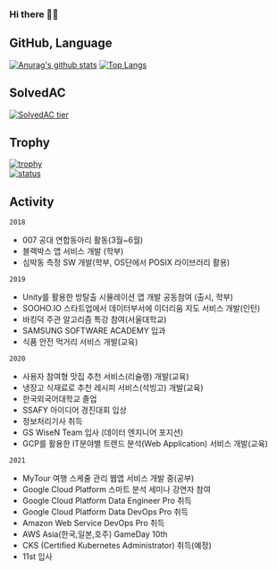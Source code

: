 ### Hi there 👋👋

<!--
**lllilllilllilili/lllilllilllilili** is a ✨ _special_ ✨ repository because its `README.md` (this file) appears on your GitHub profile.

Here are some ideas to get you started:

- 🔭 I’m currently working on ...
- 🌱 I’m currently learning ...
- 👯 I’m looking to collaborate on ...
- 🤔 I’m looking for help with ...
- 💬 Ask me about ...
- 📫 How to reach me: ...
- 😄 Pronouns: ...
- ⚡ Fun fact: ...
-->

## GitHub, Language

[![Anurag's github stats](https://github-readme-stats.vercel.app/api?username=lllilllilllilili)](https://github.com/anuraghazra/github-readme-stats)
[![Top Langs](https://github-readme-stats.vercel.app/api/top-langs/?username=lllilllilllilili&layout=compact)](https://github.com/anuraghazra/github-readme-stats)

## SolvedAC

[![SolvedAC tier](http://mazassumnida.wtf/api/v2/generate_badge?boj=hik3562)](https://solved.ac/hik3562)

## Trophy

[![trophy](https://github-profile-trophy.vercel.app/?username=lllilllilllilili&theme=chalk&row=1&column=7)](https://github.com/ryo-ma/github-profile-trophy)  
[![status](https://github-readme-streak-stats.herokuapp.com/?user=lllilllilllilili)](#)

## Activity

`2018`

- 007 공대 연합동아리 활동(3월~6월)
- 블랙박스 앱 서비스 개발 (학부)
- 심박동 측정 SW 개발(학부, OS단에서 POSIX 라이브러리 활용)

`2019`

- Unity를 활용한 방탈출 시뮬레이션 앱 개발 공동참여 (출시, 학부)
- SOOHO.IO 스타트업에서 데이터부서에 이더리움 지도 서비스 개발(인턴)
- 바킹덕 주관 알고리즘 특강 참여(서울대학교)
- SAMSUNG SOFTWARE ACADEMY 입과
- 식품 안전 먹거리 서비스 개발(교육)

`2020`

- 사용자 참여형 맛집 추천 서비스(리슐랭) 개발(교육)
- 냉장고 식재료로 추천 레시피 서비스(석빙고) 개발(교육)
- 한국외국어대학교 졸업
- SSAFY 아이디어 경진대회 입상
- 정보처리기사 취득
- GS WiseN Team 입사 (데이터 엔지니어 포지션)
- GCP를 활용한 IT분야별 트렌드 분석(Web Application) 서비스 개발(교육)

`2021`

- MyTour 여행 스케줄 관리 웹앱 서비스 개발 중(공부)
- Google Cloud Platform 스마트 분석 세미나 강연자 참여
- Google Cloud Platform Data Engineer Pro 취득
- Google Cloud Platform Data DevOps Pro 취득
- Amazon Web Service DevOps Pro 취득
- AWS Asia(한국,일본,호주) GameDay 10th
- CKS (Certified Kubernetes Administrator) 취득(예정)
- 11st 입사

